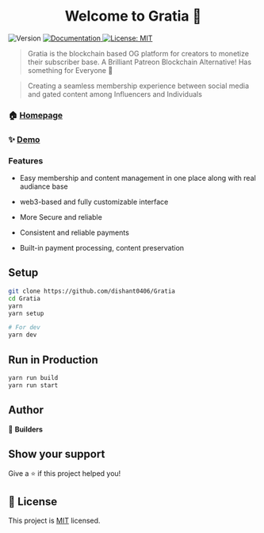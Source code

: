 <h1 align="center">Welcome to Gratia 👋</h1>
<p>
  <img alt="Version" src="https://img.shields.io/badge/version-0.1.0-blue.svg?cacheSeconds=2592000" />
  <a href="README.md" target="_blank">
    <img alt="Documentation" src="https://img.shields.io/badge/documentation-yes-brightgreen.svg" />
  </a>
  <a href="LICENSE" target="_blank">
    <img alt="License: MIT" src="https://img.shields.io/badge/License-MIT-yellow.svg" />
  </a>
</p>

> Gratia is the blockchain based OG platform for creators to monetize their subscriber base. A Brilliant Patreon Blockchain Alternative! Has something for Everyone 🎉

> Creating a seamless membership experience between social media and gated content among Influencers and Individuals

### 🏠 [Homepage](https://gratia.club)

### ✨ [Demo](https://gratia.club)

### Features

- Easy membership and content management in one place along with real audiance base

- web3-based and fully customizable interface

- More Secure and reliable

- Consistent and reliable payments

- Built-in payment processing, content preservation


## Setup

```sh
git clone https://github.com/dishant0406/Gratia
cd Gratia
yarn
yarn setup

# For dev
yarn dev
```

## Run in Production

```sh
yarn run build
yarn run start
```

## Author

👤 **Builders**


## Show your support

Give a ⭐️ if this project helped you!

## 📝 License

This project is [MIT](LICENSE) licensed.
